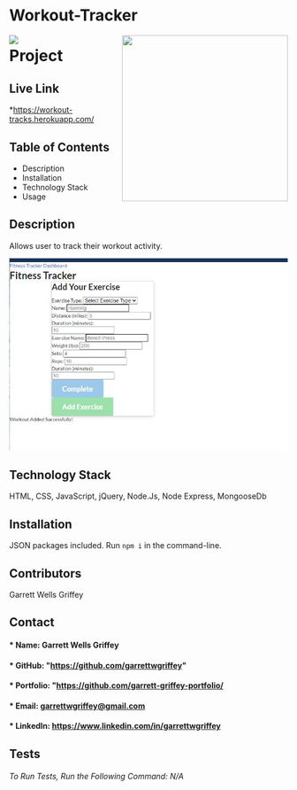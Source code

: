 # Workout-Tracker

  <img align="left" src= "https://img.shields.io/badge/License-MIT-green">

  <img align="right" width="300" height="300" src="https://avatars.githubusercontent.com/u/59263270?">

  
# **Project** 

## Live Link 
*https://workout-tracks.herokuapp.com/

##  **Table of Contents**
* Description
* Installation
* Technology Stack
* Usage

## **Description**
Allows user to track their workout activity.

<img src = assets\workoutTrackerSS.jpg>

## **Technology Stack**
HTML, CSS, JavaScript, jQuery, Node.Js, Node Express, MongooseDb

## **Installation**
JSON packages included. Run `npm i` in the command-line.

## **Contributors**
Garrett Wells Griffey
## **Contact**
#### * Name: Garrett Wells Griffey
#### * GitHub: "https://github.com/garrettwgriffey" 
#### * Portfolio: "https://github.com/garrett-griffey-portfolio/
#### * Email: [garrettwgriffey@gmail.com](garrettwgriffey@gmail.com)
#### * LinkedIn: https://www.linkedin.com/in/garrettwgriffey

## 


## Tests
###### To Run Tests, Run the Following Command: N/A
